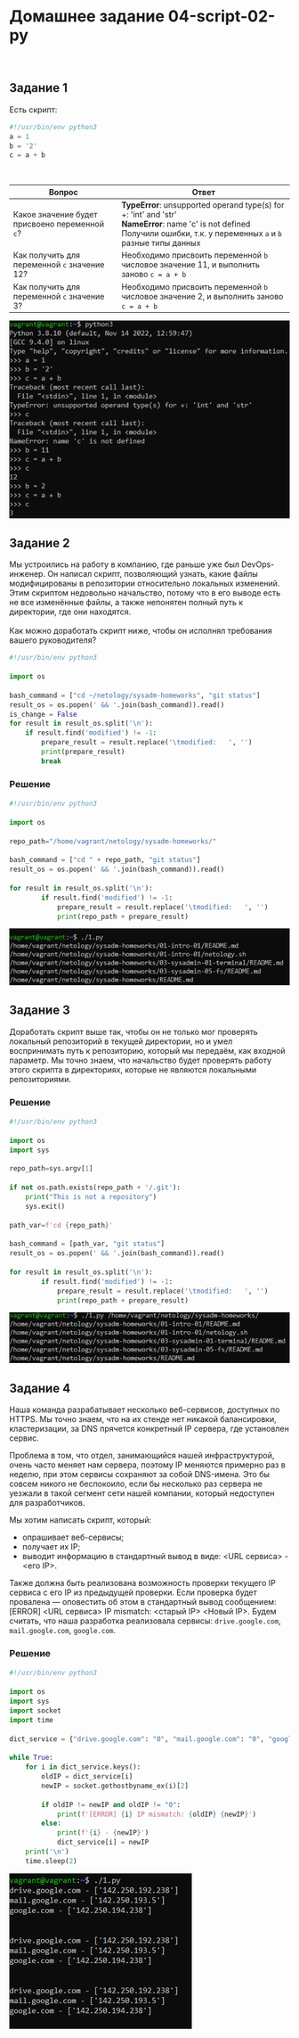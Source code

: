 # Домашнее задание 04-script-02-py

<br>

## Задание 1
Есть скрипт:
```python
#!/usr/bin/env python3
a = 1
b = '2'
c = a + b
```
<br>

| Вопрос  | Ответ                                                                                                                                                                          |
| ------------- |--------------------------------------------------------------------------------------------------------------------------------------------------------------------------------|
| Какое значение будет присвоено переменной `c`?  | **TypeError**: unsupported operand type(s) for +: 'int' and 'str'<br>**NameError**: name 'с' is not defined<br>Получили ошибки, т.к. у переменных `a` и `b` разные типы данных |
| Как получить для переменной `c` значение 12?  | Необходимо присвоить переменной `b` числовое значение 11, и выполнить заново `c = a + b`                                                                                       |
| Как получить для переменной `c` значение 3?  | Необходимо присвоить переменной `b` числовое значение 2, и выполнить заново `c = a + b`                                                                                        |

![MarkDown](img/1.png)
<br>

## Задание 2
Мы устроились на работу в компанию, где раньше уже был DevOps-инженер. Он написал скрипт, позволяющий узнать, какие файлы модифицированы в репозитории относительно локальных изменений. Этим скриптом недовольно начальство, потому что в его выводе есть не все изменённые файлы, а также непонятен полный путь к директории, где они находятся.<br><br>
Как можно доработать скрипт ниже, чтобы он исполнял требования вашего руководителя?
```python
#!/usr/bin/env python3

import os

bash_command = ["cd ~/netology/sysadm-homeworks", "git status"]
result_os = os.popen(' && '.join(bash_command)).read()
is_change = False
for result in result_os.split('\n'):
    if result.find('modified') != -1:
        prepare_result = result.replace('\tmodified:   ', '')
        print(prepare_result)
        break
```

### Решение
```python
#!/usr/bin/env python3

import os

repo_path="/home/vagrant/netology/sysadm-homeworks/"

bash_command = ["cd " + repo_path, "git status"]
result_os = os.popen(' && '.join(bash_command)).read()

for result in result_os.split('\n'):
        if result.find('modified') != -1:
            prepare_result = result.replace('\tmodified:   ', '')
            print(repo_path + prepare_result)
```

![MarkDown](img/2.png)
<br>


## Задание 3
Доработать скрипт выше так, чтобы он не только мог проверять локальный репозиторий в текущей директории, но и умел воспринимать путь к репозиторию, который мы передаём, как входной параметр. Мы точно знаем, что начальство будет проверять работу этого скрипта в директориях, которые не являются локальными репозиториями.

### Решение
```python
#!/usr/bin/env python3

import os
import sys

repo_path=sys.argv[1]

if not os.path.exists(repo_path + '/.git'):
    print("This is not a repository")
    sys.exit()

path_var=f'cd {repo_path}'

bash_command = [path_var, "git status"]
result_os = os.popen(' && '.join(bash_command)).read()

for result in result_os.split('\n'):
        if result.find('modified') != -1:
            prepare_result = result.replace('\tmodified:   ', '')
            print(repo_path + prepare_result)
```

![MarkDown](img/3.png)
<br>


## Задание 4
Наша команда разрабатывает несколько веб-сервисов, доступных по HTTPS. Мы точно знаем, что на их стенде нет никакой балансировки, кластеризации, за DNS прячется конкретный IP сервера, где установлен сервис. 

Проблема в том, что отдел, занимающийся нашей инфраструктурой, очень часто меняет нам сервера, поэтому IP меняются примерно раз в неделю, при этом сервисы сохраняют за собой DNS-имена. Это бы совсем никого не беспокоило, если бы несколько раз сервера не уезжали в такой сегмент сети нашей компании, который недоступен для разработчиков. 

Мы хотим написать скрипт, который: 

- опрашивает веб-сервисы; 
- получает их IP; 
- выводит информацию в стандартный вывод в виде: <URL сервиса> - <его IP>. 

Также должна быть реализована возможность проверки текущего IP сервиса c его IP из предыдущей проверки. Если проверка будет провалена — оповестить об этом в стандартный вывод сообщением: [ERROR] <URL сервиса> IP mismatch: <старый IP> <Новый IP>. Будем считать, что наша разработка реализовала сервисы: `drive.google.com`, `mail.google.com`, `google.com`.

### Решение
```python
#!/usr/bin/env python3

import os
import sys
import socket
import time

dict_service = {"drive.google.com": "0", "mail.google.com": "0", "google.com": "0"}

while True:
    for i in dict_service.keys():
        oldIP = dict_service[i]
        newIP = socket.gethostbyname_ex(i)[2]

        if oldIP != newIP and oldIP != "0":
            print(f'[ERROR] {i} IP mismatch: {oldIP} {newIP}')
        else:
            print(f'{i} - {newIP}')
            dict_service[i] = newIP
    print('\n')
    time.sleep(2)
```

![MarkDown](img/4.png)
<br>
